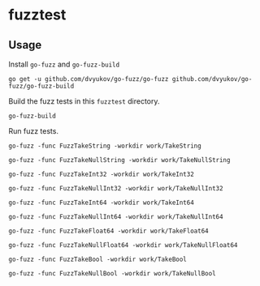 fuzztest
========

## Usage

Install `go-fuzz` and `go-fuzz-build`

```
go get -u github.com/dvyukov/go-fuzz/go-fuzz github.com/dvyukov/go-fuzz/go-fuzz-build
```

Build the fuzz tests in this `fuzztest` directory.

```
go-fuzz-build
```

Run fuzz tests.

```
go-fuzz -func FuzzTakeString -workdir work/TakeString
```

```
go-fuzz -func FuzzTakeNullString -workdir work/TakeNullString
```

```
go-fuzz -func FuzzTakeInt32 -workdir work/TakeInt32
```

```
go-fuzz -func FuzzTakeNullInt32 -workdir work/TakeNullInt32
```

```
go-fuzz -func FuzzTakeInt64 -workdir work/TakeInt64
```

```
go-fuzz -func FuzzTakeNullInt64 -workdir work/TakeNullInt64
```

```
go-fuzz -func FuzzTakeFloat64 -workdir work/TakeFloat64
```

```
go-fuzz -func FuzzTakeNullFloat64 -workdir work/TakeNullFloat64
```

```
go-fuzz -func FuzzTakeBool -workdir work/TakeBool
```

```
go-fuzz -func FuzzTakeNullBool -workdir work/TakeNullBool
```
